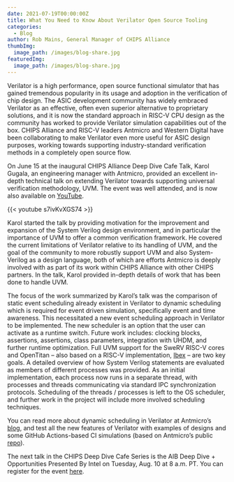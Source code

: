 ```yaml
---
date: 2021-07-19T00:00:00Z
title: What You Need to Know About Verilator Open Source Tooling
categories:
  - Blog
author: Rob Mains, General Manager of CHIPS Alliance
thumbImg:
  image_path: /images/blog-share.jpg
featuredImg:
  image_path: /images/blog-share.jpg
---
```


Verilator is a high performance, open source functional simulator that has gained tremendous popularity in its usage and adoption in the verification of chip design. The ASIC development community has widely embraced Verilator as an effective, often even superior alternative to proprietary solutions, and it is now the standard approach in RISC-V CPU design as the community has worked to provide Verilator simulation capabilities out of the box. CHIPS Alliance and RISC-V leaders Antmicro and Western Digital have been collaborating to make Verilator even more useful for ASIC design purposes, working towards supporting industry-standard verification methods in a completely open source flow.

On June 15 at the inaugural CHIPS Alliance Deep Dive Cafe Talk, Karol Gugala, an engineering manager with Antmicro, provided an excellent in-depth technical talk on extending Verilator towards supporting universal verification methodology, UVM. The event was well attended, and is now also available on [YouTube](https://www.youtube.com/watch?v=s7ivKvXGS74&list=PLWm-dtUGVJtAdqvG2Kk-FemLyCTLmCIoT).

{{< youtube s7ivKvXGS74 >}}

Karol started the talk by providing motivation for the improvement and expansion of the System Verilog design environment, and in particular the importance of UVM to offer a common verification framework. He covered the current limitations of Verilator relative to its handling of UVM, and the goal of the community to more robustly support UVM and also System-Verilog as a design language, both of which are efforts Antmicro is deeply involved with as part of its work within CHIPS Alliance with other CHIPS partners. In the talk, Karol provided in-depth details of work that has been done to handle UVM.

The focus of the work summarized by Karol’s talk was the comparison of static event scheduling already existent in Verilator to dynamic scheduling which is required for event driven simulation, specifically event and time awareness. This necessitated a new event scheduling approach in Verilator to be implemented. The new scheduler is an option that the user can activate as a runtime switch. Future work includes: clocking blocks, assertions, assertions, class parameters, integration with UHDM, and further runtime optimization. Full UVM support for the SweRV RISC-V cores and OpenTitan – also based on a RISC-V implementation, [Ibex](https://github.com/lowRISC/ibex) – are two key goals. A detailed overview of how System Verilog statements are evaluated as members of different processes was provided. As an initial implementation, each process now runs in a separate thread, with processes and threads communicating via standard IPC synchronization protocols. Scheduling of the threads / processes is left to the OS scheduler, and further work in the project will include more involved scheduling techniques.

You can read more about dynamic scheduling in Verilator at Antmicro’s [blog](https://antmicro.com/blog/2021/05/dynamic-scheduling-in-verilator), and test all the new features of Verilator with examples of designs and some GitHub Actions-based CI simulations (based on Antmicro’s public [repo](https://github.com/antmicro/verilator-dynamic-scheduler-examples)).

The next talk in the CHIPS Deep Dive Cafe Series is the AIB Deep Dive + Opportunities Presented By Intel on Tuesday, Aug. 10 at 8 a.m. PT. You can register for the event [here](https://linuxfoundation.org/webinars/chips-alliance-deep-dive-cafe-talks-aib-deep-dive-opportunities/).
